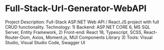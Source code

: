# Full-Stack-Url-Generator-WebAPI
Project Description:
Full-Stack ASP.NET Web API / React.JS project with full CRUD functionality.
Technology: 1) Backend: ASP.NET CORE 6, MS SQL Server, Entity Framework, 
            2) Front-end: React 18, Typescript, SCSS, React-Router-Dom, Axios, Moment.js, MUI Components Library
            3) Tools: Visual Studio, Visual Studio Code, Swagger UI
